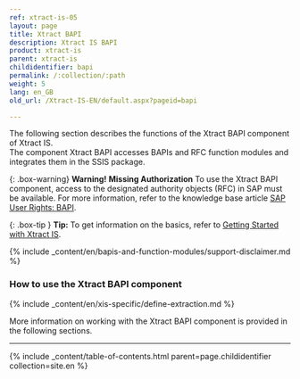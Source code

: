 ```yaml
---
ref: xtract-is-05
layout: page
title: Xtract BAPI
description: Xtract IS BAPI
product: xtract-is
parent: xtract-is
childidentifier: bapi
permalink: /:collection/:path
weight: 5
lang: en_GB
old_url: /Xtract-IS-EN/default.aspx?pageid=bapi

---
```


The following section describes the functions of the Xtract BAPI component of Xtract IS.<br>
The component Xtract BAPI accesses BAPIs and RFC function modules and integrates them in the SSIS package.

{: .box-warning}
**Warning!** **Missing Authorization**
To use the Xtract BAPI component, access to the designated authority objects (RFC) in SAP must be available.
For more information, refer to the knowledge base article [SAP User Rights: BAPI](https://kb.theobald-software.com/sap/authority-objects-sap-user-rights#bapi).

{: .box-tip }
**Tip:** To get information on the basics, refer to [Getting Started with Xtract IS](./getting-started). <br>

{% include _content/en/bapis-and-function-modules/support-disclaimer.md %}

### How to use the Xtract BAPI component
{% include _content/en/xis-specific/define-extraction.md %}

More information on working with the Xtract BAPI component is provided in the following sections.

****
{% include _content/table-of-contents.html parent=page.childidentifier collection=site.en %}